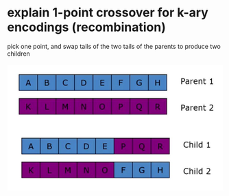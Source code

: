 # explain 1-point crossover for k-ary encodings (recombination)
pick one point, and swap tails of the two tails of the parents to produce two children<br><br><img src=../../../../../media/paste-043fefa9334145c1eb0e2e339c79eb1abbfb1d8a.jpg>
